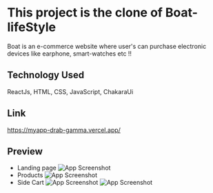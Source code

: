 # This project is the clone of Boat-lifeStyle
<p> Boat is an e-commerce website where user's can purchase electronic devices like earphone, smart-watches etc !! </p> 

## Technology Used
 ReactJs,  HTML, CSS, JavaScript,  ChakaraUi 

## Link
https://myapp-drab-gamma.vercel.app/

 ## Preview
  * Landing page
 ![App Screenshot](https://i.postimg.cc/WtLhTC4h/Screenshot-159.png)
 * Products
  ![App Screenshot](https://i.postimg.cc/C1R2V6Xy/Screenshot-160.png)
 * Side Cart
  ![App Screenshot](https://i.postimg.cc/C1nc2nnS/Screenshot-162.png)
  ![App Screenshot](https://i.postimg.cc/CxvJLsjw/Screenshot-164.png)



